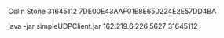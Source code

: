 Colin Stone
31645112
7DE00E43AAF01E8E650224E2E57DD4BA

java -jar simpleUDPClient.jar 162.219.6.226 5627 31645112
